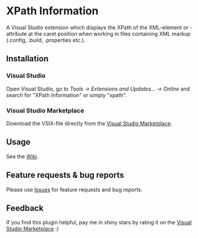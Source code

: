 # XPath Information
A Visual Studio extension which displays the XPath of the XML-element or -attribute at the caret position when working in files containing XML markup (.config, .build, .properties etc.).  

## Installation
### Visual Studio
Open Visual Studio, go to _Tools &rarr; Extensions and Updates... &rarr; Online_ and search for "XPath Information" or simply "xpath".

### Visual Studio Marketplace
Download the VSIX-file directly from the [Visual Studio Marketplace](https://marketplace.visualstudio.com/items?itemName=UliWeltersbach.XPathInformation).

## Usage
See the [Wiki](https://github.com/uli-weltersbach/XPathInformation/wiki).

## Feature requests & bug reports
Please use [Issues](https://github.com/uli-weltersbach/XPathInformation/issues) for feature requests and bug reports.

## Feedback
If you find this plugin helpful, pay me in shiny stars by rating it on the [Visual Studio Marketplace](https://marketplace.visualstudio.com/items?itemName=UliWeltersbach.XPathInformation) :)
